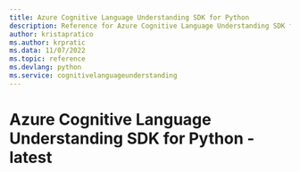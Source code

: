 ```yaml
---
title: Azure Cognitive Language Understanding SDK for Python
description: Reference for Azure Cognitive Language Understanding SDK for Python
author: kristapratico
ms.author: krpratic
ms.data: 11/07/2022
ms.topic: reference
ms.devlang: python
ms.service: cognitivelanguageunderstanding
---
```

# Azure Cognitive Language Understanding SDK for Python - latest

